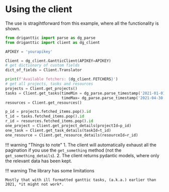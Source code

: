 # Using the client

The use is stragihtforward from this example, where all the functionality is shown.

```python
from driganttic import parse as dg_parse
from driganttic import client as dg_client

APIKEY = 'yourapikey'

Client = dg_client.GantticClient(APIKEY=APIKEY)
# get dictionary of custom fields
dict_of_fields = Client.Translator

print(f'Available fetchers: {dg_client.FETCHERS}')
# get all projects, tasks and resources
projects = Client.get_projects()
tasks = Client.get_tasks(timeMin = dg_parse.parse_timestamp('2021-01-01'),
                         timeMax= dg_parse.parse_timestamp('2021-04-30'))
resources = Client.get_resources()

p_id = projects.fetched_items.pop().id
t_id = tasks.fetched_items.pop().id
r_id = resources.fetched_items.pop().id
one_project = Client.get_project_details(projectId=p_id)
one_task = Client.get_task_details(taskId=t_id)
one_resource = Client.get_resource_details(resourceId=r_id)
```

!!! warning "Things to note"
    1. The client will automatically exhaust all the pagination if you use the `get_something` method (not the `get_something_details`).
    2. The client returns pydantic models, where only the relevant data has been kept.

!!! warning
    The library has some limitations

    Mostly that with ill formatted ganttic tasks, (a.k.a.) earlier than 2021, *it might not work*.
